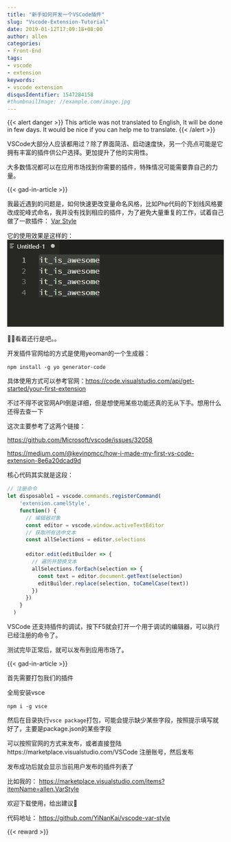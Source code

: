 ```yaml
---
title: "新手如何开发一个VSCode插件"
slug: "Vscode-Extension-Tutorial"
date: 2019-01-12T17:09:18+08:00
author: allen
categories:
- Front-End
tags:
- vscode
- extension
keywords:
- vscode extension
disqusIdentifier: 1547284158
#thumbnailImage: //example.com/image.jpg
---
```


{{< alert danger >}}
  This article was not translated to English, It will be done in few days. It would be nice if you can help me to translate.
{{< /alert >}}

VSCode大部分人应该都用过？除了界面简洁、启动速度快，另一个亮点可能是它拥有丰富的插件供公户选择。更加提升了他的实用性。

大多数情况都可以在应用市场找到你需要的插件，特殊情况可能需要靠自己的力量。

<!--more-->

{{< gad-in-article >}}

我最近遇到的问题是，如何快速更改变量命名风格，比如Php代码的下划线风格要改成驼峰式命名，我并没有找到相应的插件，为了避免大量重复的工作，试着自己做了一款插件： [Var Style](https://marketplace.visualstudio.com/items?itemName=allen.VarStyle)

它的使用效果是这样的：
![](https://raw.githubusercontent.com/YiNanKai/vscode-var-style/master/demo.gif)

🎉🎉看着还行是吧。。

开发插件官网给的方式是使用yeoman的一个生成器：

```
npm install -g yo generator-code
```

具体使用方式可以参考官网：https://code.visualstudio.com/api/get-started/your-first-extension


不过不得不说官网API倒是详细，但是想使用某些功能还真的无从下手。想用什么还得去查一下

这次主要参考了这两个链接：

https://github.com/Microsoft/vscode/issues/32058

https://medium.com/@kevinpmcc/how-i-made-my-first-vs-code-extension-8e6a20dcad9d

核心代码其实就是这段：
```js
// 注册命令
let disposable1 = vscode.commands.registerCommand(
    'extension.camelStyle',
    function() {
      // 编辑器对象
      const editor = vscode.window.activeTextEditor
      // 获取所有选中文本
      const allSelections = editor.selections

      editor.edit(editBuilder => {
        // 遍历并替换文本
        allSelections.forEach(selection => {
          const text = editor.document.getText(selection)
          editBuilder.replace(selection, toCamelCase(text))
        })
      })
    }
  )

```

VSCode 还支持插件的调试，按下F5就会打开一个用于调试的编辑器，可以执行已经注册的命令了。

测试完毕正常后，就可以发布到应用市场了。

{{< gad-in-article >}}

首先需要打包我们的插件

全局安装vsce
```
npm i -g vsce
```

然后在目录执行`vsce package`打包，可能会提示缺少某些字段，按照提示填写就好了，主要是package.json的某些字段

可以按照官网的方式来发布，或者直接登陆https://marketplace.visualstudio.com/VSCode 注册账号，然后发布

发布成功后就会显示当前用户发布的插件列表了

比如我的： https://marketplace.visualstudio.com/items?itemName=allen.VarStyle

欢迎下载使用，给出建议😬

代码地址： https://github.com/YiNanKai/vscode-var-style

{{< reward >}}
